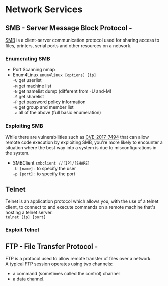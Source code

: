 # Network Services

## SMB - Server Message Block Protocol -  
[SMB](https://searchnetworking.techtarget.com/definition/Server-Message-Block-Protocol) is a client-server communication protocol used for sharing access to files, printers, serial ports and other resources on a network.   

### Enumerating SMB
- Port Scanning
    nmap 
- Enum4Linux
    `enum4linux [options] [ip]`  
    `-U` get userlist  
    `-M` get machine list  
    `-N` get namelist dump (different from -U and-M)  
    `-S` get sharelist  
    `-P` get password policy information  
    `-G` get group and member list  
    `-a` all of the above (full basic enumeration)  

### Exploiting SMB
While there are vulnerabilities such as [CVE-2017-7494](https://www.cvedetails.com/cve/CVE-2017-7494/) that can allow remote code execution by exploiting SMB, you're more likely to encounter a situation where the best way into a system is due to misconfigurations in the system.  
- SMBClient
    `smbclient //[IP]/[SHARE]`  
    `-U [name]` : to specify the user  
    `-p [port]` : to specify the port  

## Telnet
Telnet is an application protocol which allows you, with the use of a telnet client, to connect to and execute commands on a remote machine that's hosting a telnet server.  
`telnet [ip] [port]`  

### Exploit Telnet


## FTP - File Transfer Protocol -
FTP is a protocol used to allow remote transfer of files over a network.  
A typical FTP session operates using two channels:
- a command (sometimes called the control) channel
- a data channel.  

